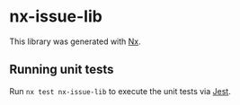 # nx-issue-lib

This library was generated with [Nx](https://nx.dev).

## Running unit tests

Run `nx test nx-issue-lib` to execute the unit tests via [Jest](https://jestjs.io).
